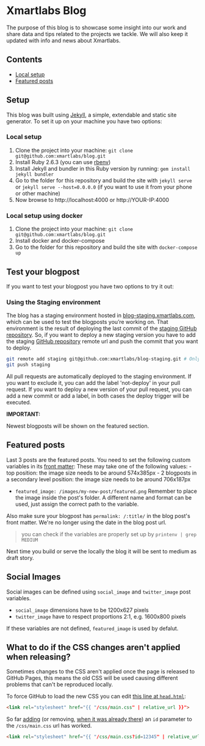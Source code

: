 # Xmartlabs Blog
The purpose of this blog is to showcase some insight into our work and share data and tips related to the projects we tackle.
We will also keep it updated with info and news about Xmartlabs.

## Contents
* [Local setup](#local-setup)
* [Featured posts](#featured-posts)

## Setup
This blog was built using [Jekyll](https://jekyllrb.com), a simple, extendable and static site generator.
To set it up on your machine you have two options:

### Local setup
1. Clone the project into your machine: `git clone git@github.com:xmartlabs/blog.git`
2. Install Ruby 2.6.3 (you can use [rbenv](https://github.com/rbenv/rbenv))
3. Install Jekyll and bundler in this Ruby version by running: `gem install jekyll bundler`
4. Go to the folder for this repository and build the site with `jekyll serve` or `jekyll serve --host=0.0.0.0` (if you want to use it from your phone or other machine)
5. Now browse to http://localhost:4000 or http://YOUR-IP:4000

### Local setup using docker
1. Clone the project into your machine: `git clone git@github.com:xmartlabs/blog.git`
2. Install docker and docker-compose
3. Go to the folder for this repository and build the site with `docker-compose up`


## Test your blogpost

If you want to test your blogpost you have two options to try it out:

### Using the Staging environment
The blog has a staging environment hosted in [blog-staging.xmartlabs.com](https://blog-staging.xmartlabs.com/), which can be used to test the blogposts you’re working on.
That environment is the result of deploying the last commit of the [staging GitHub repository](https://github.com/xmartlabs/blog-staging).
So, if you want to deploy a new staging version you have to add the staging [GitHub repository](https://github.com/xmartlabs/blog-staging) remote url and push the commit that you want to deploy.

```sh
git remote add staging git@github.com:xmartlabs/blog-staging.git # Only the first time
git push staging
```

All pull requests are automatically deployed to the staging environment.
If you want to exclude it, you can add the label 'not-deploy' in your pull request.
If you want to deploy a new version of your pull request, you can add a new commit or add a label, in both cases the deploy trigger will be executed.


**IMPORTANT:**

Newest blogposts will be shown on the featured section.

## Featured posts
Last 3 posts are the featured posts.
You need to set the following custom variables in its [front matter](https://jekyllrb.com/docs/front-matter/):
These may take one of the following values:
    - top position: the image size needs to be around 574x385px
    - 2 blogposts in a secondary level position: the image size needs to be around 706x187px

- `featured_image: /images/my-new-post/featured.png`
Remember to place the image inside the post's folder. A different name and format can be used, just assign the correct path to the variable.

Also make sure your blogpost has `permalink: /:title/` in the blog post's front matter. We're no longer using the date in the blog post url.

> you can check if the variables are properly set up by `printenv | grep MEDIUM`

Next time you build or serve the locally the blog it will be sent to medium as draft story.


## Social Images

Social images can be defined using `social_image` and  `twitter_image` post variables.
- `social_image` dimensions have to be 1200x627 pixels
- `twitter_image` have to respect proportions 2:1, e.g. 1600x800 pixels

If these variables are not defined, `featured_image` is used by defalut.

## What to do if the CSS changes aren't applied when releasing?
Sometimes changes to the CSS aren't applied once the page is released to GitHub Pages, this means the old CSS will be used causing different problems that can't be reproduced locally.

To force GitHub to load the new CSS you can edit [this line at `head.html`](_includes/head.html#L8):
```html
<link rel="stylesheet" href="{{ "/css/main.css" | relative_url }}">
```
So far [adding](https://github.com/xmartlabs/blog/pull/74/commits/99ebef6dd332c80f3e63527cf9c1f8c8c468ef2d) (or removing, [when it was already there](https://github.com/xmartlabs/blog/pull/84/commits/6b1d2086e00e90ef3ed07dd8705e8b89c18ffa60)) an `id` parameter to the `/css/main.css` url has worked.
```html
<link rel="stylesheet" href="{{ "/css/main.css?id=12345" | relative_url }}">
```
